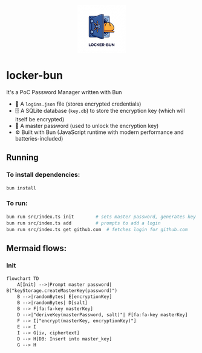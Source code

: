 <p align="center">
  <img src="assets/locker-bun-logo.png" width="128" alt="Locker Bun Logo" />
</p>

# locker-bun

It's a PoC Password Manager written with Bun

- 🔐 A `logins.json` file (stores encrypted credentials)
- 🗄 A SQLite database (`key.db`) to store the encryption key (which will itself be encrypted)
- 🔑 A master password (used to unlock the encryption key)
- ⚙️ Built with Bun (JavaScript runtime with modern performance and batteries-included)

## Running

### To install dependencies:

```bash
bun install
```

### To run:

```bash
bun run src/index.ts init        # sets master password, generates key
bun run src/index.ts add         # prompts to add a login
bun run src/index.ts get github.com  # fetches login for github.com
```

## Mermaid flows:

### Init

```mermaid
flowchart TD
    A[Init] -->|Prompt master password| B("keyStorage.createMasterKey(password)")
    B -->|randomBytes| E[encryptionKey]
    B -->|randomBytes| D[salt]
    B --> F[fa:fa-key masterKey]
    D -->|"deriveKey(masterPassword, salt)"| F[fa:fa-key masterKey]
    F --> I["encrypt(masterKey, encryptionKey)"]
    E --> I
    I --> G[iv, ciphertext]
    D --> H[DB: Insert into master_key]
    G --> H
```
